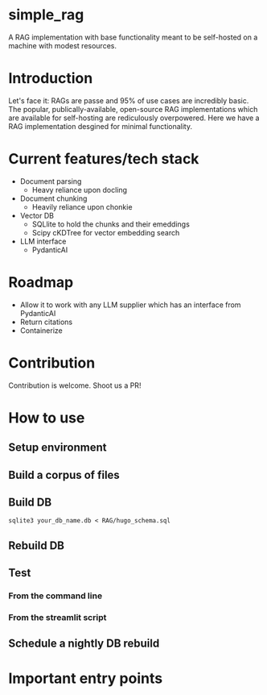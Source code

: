 # simple_rag
A RAG implementation with base functionality meant to be self-hosted on a machine with modest resources.

# Introduction
Let's face it: RAGs are passe and 95% of use cases are incredibly basic.
The popular, publically-available, open-source RAG implementations which are available for self-hosting are rediculously overpowered.
Here we have a RAG implementation desgined for minimal functionality.

# Current features/tech stack

* Document parsing
  * Heavy reliance upon docling
* Document chunking
  * Heavily reliance upon chonkie
* Vector DB
  * SQLlite to hold the chunks and their emeddings
  * Scipy cKDTree for vector embedding search
* LLM interface
  * PydanticAI

# Roadmap

* Allow it to work with any LLM supplier which has an interface from PydanticAI
* Return citations
* Containerize

# Contribution
Contribution is welcome.  Shoot us a PR!

# How to use

## Setup environment

## Build a corpus of files

## Build DB

```
sqlite3 your_db_name.db < RAG/hugo_schema.sql

```

## Rebuild DB

## Test

### From the command line

### From the streamlit script

## Schedule a nightly DB rebuild

# Important entry points
